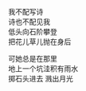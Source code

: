 <p class="has-line-data" data-line-start="2" data-line-end="6">我不配写诗<br>
诗也不配见我<br>
低头向石阶攀登<br>
把花儿草儿抛在身后</p>
<p class="has-line-data" data-line-start="7" data-line-end="12">可她总是在那里<br>
地上一个坑洼积有雨水<br>
掷石头进去 溅出月光</p>
